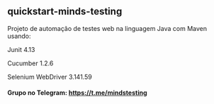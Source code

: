 ## quickstart-minds-testing
Projeto de automação de testes web na linguagem Java com Maven usando:

Junit 4.13

Cucumber 1.2.6 

Selenium WebDriver 3.141.59

#### Grupo no Telegram: https://t.me/mindstesting
